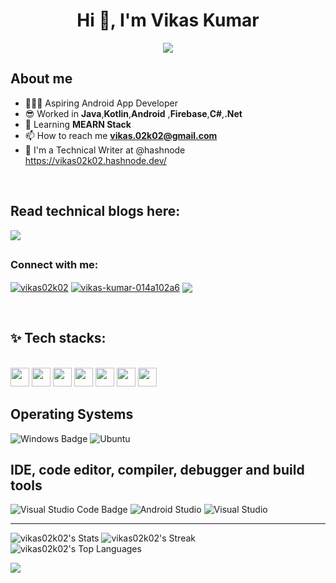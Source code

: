 <!-- This is the Header Banner of my profile -->

<!--![GihubBanner](https://github.com/Suraj-kumar00/Suraj-kumar00/assets/123288511/ddde374c-fe44-405e-a576-550df39bb446)-->

<!-- This is my name -->

<h1 align="center">Hi 👋, I'm Vikas Kumar</h1>

<!-- This is Typing SVG -->

<p align="center">
  <a href="https://git.io/typing-svg"><img src="https://readme-typing-svg.demolab.com?font=Fira+Code&duration=3000&pause=1000&color=00D9F7&center=true&vCenter=true&width=435&lines=I'm+an+Android+App+Developer+;Dot+NET+Developer;Technical Writer"></a>
</p>

<!-- This is about me -->
   <tr>
    <td>

## About me 

- 🧑🏻‍💻 Aspiring Android App Developer
- 😎 Worked in **Java**,**Kotlin**,**Android** ,**Firebase**,**C#**,**.Net**
- 🌱 Learning **MEARN Stack**
- 📫 How to reach me **vikas.02k02@gmail.com**
- 📝 I'm a Technical Writer at @hashnode https://vikas02k02.hashnode.dev/

</td>
</tr>

<br>

<!-- Read the blogs here on my hashnode profile -->

## Read technical blogs here:
<p align="left"> 

</a>
  <a href="https://vikas02k02.hashnode.dev/"
    target="_blank"
    rel="Vikas's hashnode" >
    <img
      src="https://img.shields.io/badge/Hashnode-2962FF?style=for-the-badge&logo=hashnode&logoColor=white" />
  </a>
</p>


<!-- come on let's connect here -->

## <h3 align="left"> Connect with me:</h3>
<p align="left">
<a href="https://twitter.com/vikas02k02" target="blank">
 <img align="center" src="https://img.shields.io/badge/Twitter-%231DA1F2.svg?style=for-the-badge&logo=Twitter&logoColor=white" alt="vikas02k02" /></a>
<a href="https://www.linkedin.com/in/vikas-kumar-014a102a6/" target="blank"><img align="center" src="https://img.shields.io/badge/linkedin-%230077B5.svg?style=for-the-badge&logo=linkedin&logoColor=white" alt="vikas-kumar-014a102a6" /></a>
<a href="https://www.leetcode.com/vikas02k02/" target="blank"><img align="center" src="https://img.shields.io/badge/LeetCode-FFA116.svg?style=for-the-badge&logo=LeetCode&logoColor=white"/></a>

</p>

<!-- these are my tech stacks that i'm using currently-->

<br>



## ✨ Tech stacks:
   <br>
<code><a href="https://www.oracle.com/java/" target="_blank"><img height="30" src="https://www.vectorlogo.zone/logos/java/java-icon.svg"></a></code>
<code><a href="https://developer.android.com/" target="_blank"><img height="30" src="https://www.vectorlogo.zone/logos/android/android-icon.svg"></a></code>
<code><a href="https://firebase.google.com/" target="_blank"><img height="30" src="https://www.vectorlogo.zone/logos/firebase/firebase-icon.svg"></a></code>
<code><a href="https://dart.dev/" target="_blank"><img height="30" src="https://www.vectorlogo.zone/logos/kotlinlang/kotlinlang-icon.svg"></a></code>
<code><a href="https://docs.flutter.dev/" target="_blank"><img height="30" src="https://www.vectorlogo.zone/logos/dotnet/dotnet-horizontal.svg"></a></code>
<code><a href="https://docs.flutter.dev/" target="_blank"><img height="30" src="https://www.vectorlogo.zone/logos/mysql/mysql-horizontal.svg"></a></code>
<code><a href="https://git-scm.com/" target="_blank"><img height="30" src="https://www.vectorlogo.zone/logos/git-scm/git-scm-icon.svg"></a></code>



<br>


## Operating Systems </h3>  
![Windows Badge](https://img.shields.io/badge/Windows-0078D4?logo=windows&logoColor=fff&style=for-the-badge)
![Ubuntu](https://img.shields.io/badge/Ubuntu-E95420?logo=ubuntu&logoColor=fff&style=for-the-badge)
<br>

##  IDE, code editor, compiler, debugger and build tools  
![Visual Studio Code Badge](https://img.shields.io/badge/Visual%20Studio%20Code-007ACC?logo=visualstudiocode&logoColor=fff&style=for-the-badge)
![Android Studio](https://img.shields.io/badge/Android%20Studio-3DDC84.svg?style=for-the-badge&logo=android-studio&logoColor=white)
![Visual Studio ](https://img.shields.io/visual-studio-marketplace/d/ritwickdey.LiveServer?style=for-the-badge&logo=visual%20studio&label=Visual%20Studio&labelColor=purple)

---

![vikas02k02's Stats](https://github-readme-stats.vercel.app/api?username=vikas02k02&theme=radical&show_icons=true&hide_border=false&count_private=false)
![vikas02k02's Streak](https://github-readme-streak-stats.herokuapp.com/?user=vikas02k02&theme=radical&hide_border=false)
![vikas02k02's Top Languages](https://github-readme-stats.vercel.app/api/top-langs/?username=vikas02k02&theme=radical&show_icons=true&hide_border=false&layout=compact)

<!-- This is LeetCode Stats-->
![](https://leetcard.jacoblin.cool/vikas02k02?ext=heatmap)











<!--
**vikas02k02/vikas02k02** is a ✨ _special_ ✨ repository because its `README.md` (this file) appears on your GitHub profile.

Here are some ideas to get you started:

- 🔭 I’m currently working on ...
- 🌱 I’m currently learning ...
- 👯 I’m looking to collaborate on ...
- 🤔 I’m looking for help with ...
- 💬 Ask me about ...
- 📫 How to reach me: ...
- 😄 Pronouns: ...
- ⚡ Fun fact: ...
-->
